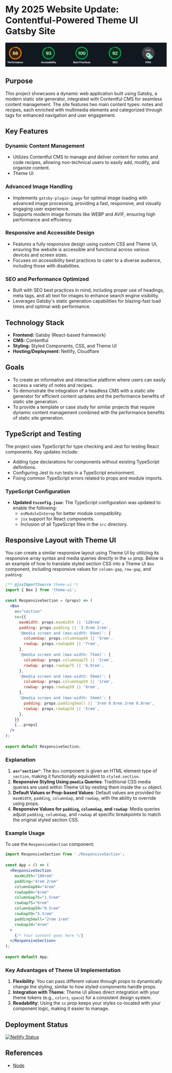# My 2025 Website Update: Contentful-Powered Theme UI Gatsby Site

![Lighthouse Score](./src/assets/images/lighthouse-score.png)

## Purpose

This project showcases a dynamic web application built using Gatsby, a modern static site generator, integrated with Contentful CMS for seamless content management. The site features two main content types: notes and recipes, each enriched with multimedia elements and categorized through tags for enhanced navigation and user engagement.

## Key Features

### Dynamic Content Management

- Utilizes Contentful CMS to manage and deliver content for notes and code recipes, allowing non-technical users to easily add, modify, and organize content.
- Theme UI

### Advanced Image Handling

- Implements `gatsby-plugin-image` for optimal image loading with advanced image processing, providing a fast, responsive, and visually engaging user experience.
- Supports modern image formats like WEBP and AVIF, ensuring high performance and efficiency.

### Responsive and Accessible Design

- Features a fully responsive design using custom CSS and Theme UI, ensuring the website is accessible and functional across various devices and screen sizes.
- Focuses on accessibility best practices to cater to a diverse audience, including those with disabilities.

### SEO and Performance Optimized

- Built with SEO best practices in mind, including proper use of headings, meta tags, and alt text for images to enhance search engine visibility.
- Leverages Gatsby's static generation capabilities for blazing-fast load times and optimal web performance.

## Technology Stack

- **Frontend:** Gatsby (React-based framework)
- **CMS:** Contentful
- **Styling:** Styled Components, CSS, and Theme UI
- **Hosting/Deployment:** Netlify, Cloudflare

## Goals

- To create an informative and interactive platform where users can easily access a variety of notes and recipes.
- To demonstrate the integration of a headless CMS with a static site generator for efficient content updates and the performance benefits of static site generation.
- To provide a template or case study for similar projects that require dynamic content management combined with the performance benefits of static site generation.

## TypeScript and Testing

The project uses TypeScript for type checking and Jest for testing React components. Key updates include:

- Adding type declarations for components without existing TypeScript definitions.
- Configuring Jest to run tests in a TypeScript environment.
- Fixing common TypeScript errors related to props and module imports.

### TypeScript Configuration

- **Updated `tsconfig.json`**: The TypeScript configuration was updated to enable the following:
  - `esModuleInterop` for better module compatibility.
  - `jsx` support for React components.
  - Inclusion of all TypeScript files in the `src` directory.

## Responsive Layout with Theme UI

You can create a similar responsive layout using Theme UI by utilizing its responsive array syntax and media queries directly in the `sx` prop. Below is an example of how to translate styled section CSS into a Theme UI `Box` component, including responsive values for `column-gap`, `row-gap`, and `padding`:

```jsx
/** @jsxImportSource theme-ui */
import { Box } from 'theme-ui';

const ResponsiveSection = (props) => (
  <Box
    as="section"
    sx={{
      maxWidth: props.maxWidth || '120rem',
      padding: props.padding || '3.9rem 2rem',
      '@media screen and (max-width: 84em)': {
        columnGap: props.columnGap84 || '5rem',
        rowGap: props.rowGap84 || '7rem',
      },
      '@media screen and (max-width: 75em)': {
        columnGap: props.columnGap75 || '2rem',
        rowGap: props.rowGap75 || '6.9rem',
      },
      '@media screen and (max-width: 59em)': {
        columnGap: props.columnGap59 || '1rem',
        rowGap: props.rowGap59 || '6rem',
      },
      '@media screen and (max-width: 34em)': {
        padding: props.paddingSmall || '3rem 0.8rem 2rem 0.8rem',
        rowGap: props.rowGap34 || '5rem',
      },
    }}
    {...props}
  />
);

export default ResponsiveSection;
```

### Explanation

1. **`as="section"`**: The `Box` component is given an HTML element type of `section`, making it functionally equivalent to `styled.section`.
2. **Responsive Styling Using `@media` Queries**: Traditional CSS media queries are used within Theme UI by nesting them inside the `sx` object.
3. **Default Values or Prop-based Values**: Default values are provided for `maxWidth`, `padding`, `columnGap`, and `rowGap`, with the ability to override using props.
4. **Responsive Values for `padding`, `columnGap`, and `rowGap`**: Media queries adjust `padding`, `columnGap`, and `rowGap` at specific breakpoints to match the original styled section CSS.

### Example Usage

To use the `ResponsiveSection` component:

```jsx
import ResponsiveSection from './ResponsiveSection';

const App = () => (
  <ResponsiveSection
    maxWidth="100rem"
    padding="4rem 2rem"
    columnGap84="4rem"
    rowGap84="6rem"
    columnGap75="1.5rem"
    rowGap75="6rem"
    columnGap59="0.5rem"
    rowGap59="5.5rem"
    paddingSmall="2rem 1rem"
    rowGap34="4rem"
  >
    {/* Your content goes here */}
  </ResponsiveSection>
);

export default App;
```

### Key Advantages of Theme UI Implementation

1. **Flexibility**: You can pass different values through props to dynamically change the styling, similar to how styled-components handle props.
2. **Integration with Theme**: Theme UI allows direct integration with your theme tokens (e.g., `colors`, `space`) for a consistent design system.
3. **Readability**: Using the `sx` prop keeps your styles co-located with your component logic, making it easier to manage.

## Deployment Status

[![Netlify Status](https://api.netlify.com/api/v1/badges/f2ecbaf1-b540-48fd-82fd-b0d389e98a81/deploy-status)](https://app.netlify.com/sites/gilbertaharocode/deploys)

## References

- [Node](https://www.gatsbyjs.com/docs/reference/config-files/gatsby-node/)
